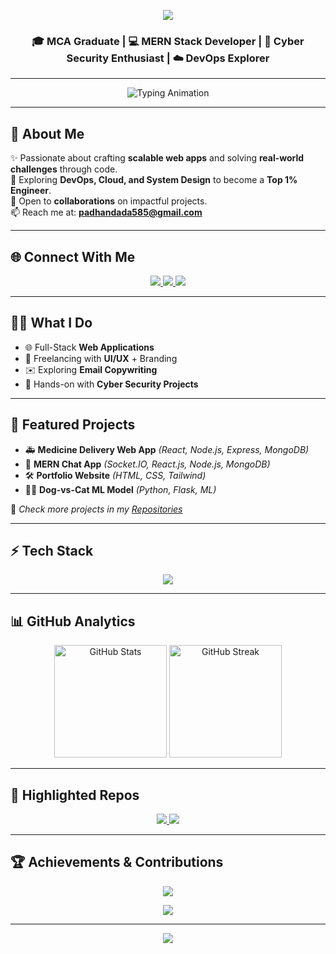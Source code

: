 <!-- 🌊 Header Banner -->
<p align="center">
  <img src="https://capsule-render.vercel.app/api?type=waving&color=gradient&height=220&section=header&text=Hey!%20I'm%20Rudranarayan%20Padhan%20👋&fontSize=38&fontColor=fff&animation=twinkling&fontAlignY=38" />
</p>

<h3 align="center">🎓 MCA Graduate | 💻 MERN Stack Developer | 🔐 Cyber Security Enthusiast | ☁️ DevOps Explorer</h3>

---

<!-- 🪄 Typing Animation -->
<p align="center">
  <img src="https://readme-typing-svg.herokuapp.com?font=Fira+Code&weight=600&size=22&pause=1000&color=00C6FF&center=true&vCenter=true&width=750&lines=MERN+Stack+Developer;Full+Stack+Developer;Cyber+Security+Analyst;Open+Source+Contributor;DevOps+and+Cloud+Learner" alt="Typing Animation" />
</p>

---

## 🌟 About Me
✨ Passionate about crafting **scalable web apps** and solving **real-world challenges** through code.  
🔭 Exploring **DevOps, Cloud, and System Design** to become a **Top 1% Engineer**.  
🤝 Open to **collaborations** on impactful projects.  
📫 Reach me at: **[padhandada585@gmail.com](mailto:padhandada585@gmail.com)**  

---

## 🌐 Connect With Me
<p align="center">
  <a href="mailto:padhandada585@gmail.com">
    <img src="https://img.shields.io/badge/-Email-D14836?style=flat&logo=gmail&logoColor=white" />
  </a>
  <a href="https://www.linkedin.com/in/rudranarayan-padhan55">
    <img src="https://img.shields.io/badge/-LinkedIn-0A66C2?style=flat&logo=linkedin&logoColor=white" />
  </a>
  <a href="https://github.com/Rudra9Padhan">
    <img src="https://img.shields.io/badge/-GitHub-181717?style=flat&logo=github&logoColor=white" />
  </a>
</p>

---

## 👨‍💻 What I Do
- 🌐 Full-Stack **Web Applications**  
- 🎨 Freelancing with **UI/UX** + Branding  
- ✉️ Exploring **Email Copywriting**  
- 🔐 Hands-on with **Cyber Security Projects**  

---

## 🚀 Featured Projects
- 🚑 **Medicine Delivery Web App** *(React, Node.js, Express, MongoDB)*  
- 💬 **MERN Chat App** *(Socket.IO, React.js, Node.js, MongoDB)*  
- 🛠 **Portfolio Website** *(HTML, CSS, Tailwind)*  
- 🐶🐱 **Dog-vs-Cat ML Model** *(Python, Flask, ML)*  

📌 *Check more projects in my [Repositories](https://github.com/Rudra9Padhan?tab=repositories)*  

---

## ⚡ Tech Stack
<p align="center">
  <img src="https://skillicons.dev/icons?i=react,nodejs,express,mongodb,tailwind,html,css,js,ts,python,java,git,docker,linux,aws" />
</p>

---

## 📊 GitHub Analytics
<p align="center">
  <img src="https://github-readme-stats.vercel.app/api?username=Rudra9Padhan&show_icons=true&theme=radical" alt="GitHub Stats" height="180"/>
  <img src="https://github-readme-streak-stats.herokuapp.com/?user=Rudra9Padhan&theme=radical" alt="GitHub Streak" height="180"/>
</p>

---

## 📂 Highlighted Repos
<p align="center">
  <a href="https://github.com/Rudra9Padhan/Medicine_Delivery_web_apps">
    <img src="https://github-readme-stats.vercel.app/api/pin/?username=Rudra9Padhan&repo=Medicine_Delivery_web_apps&theme=radical" />
  </a>
  <a href="https://github.com/Rudra9Padhan/MERN-Chat-App">
    <img src="https://github-readme-stats.vercel.app/api/pin/?username=Rudra9Padhan&repo=MERN-Chat-App&theme=radical" />
  </a>
</p>

---

## 🏆 Achievements & Contributions
<p align="center">
  <img src="https://github-profile-trophy.vercel.app/?username=Rudra9Padhan&theme=onedark&margin-w=15&margin-h=15&column=7" />
</p>

<p align="center">
  <img src="https://github-readme-activity-graph.vercel.app/graph?username=Rudra9Padhan&theme=react-dark&hide_border=true&area=true" />
</p>

---

<!-- 🌀 Footer -->
<p align="center">
  <img src="https://capsule-render.vercel.app/api?type=waving&color=gradient&height=120&section=footer" />
</p>
